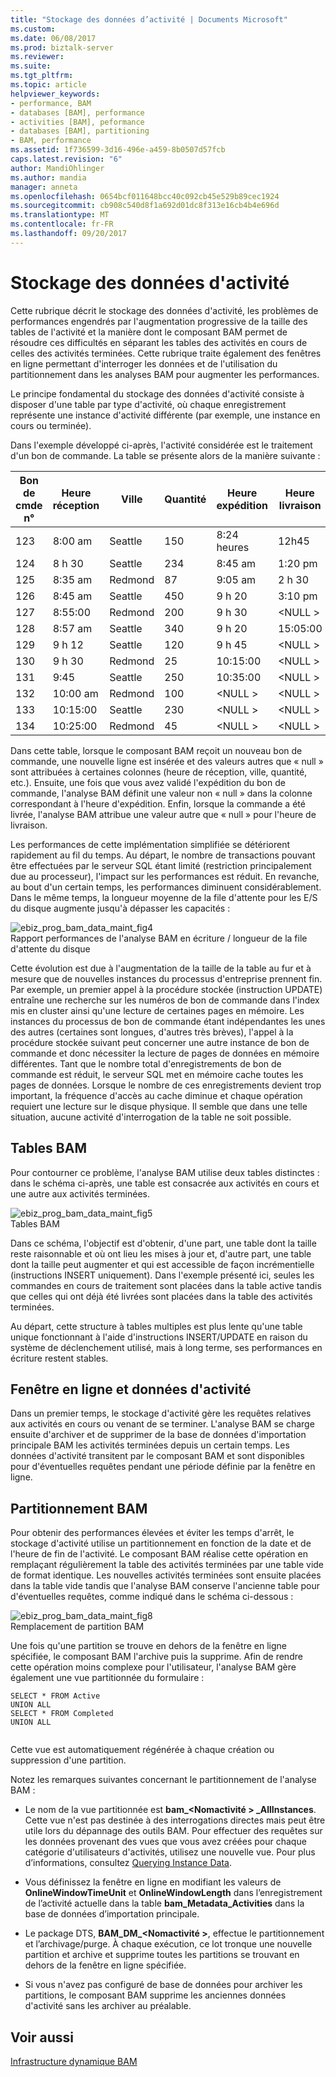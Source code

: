 ```yaml
---
title: "Stockage des données d’activité | Documents Microsoft"
ms.custom: 
ms.date: 06/08/2017
ms.prod: biztalk-server
ms.reviewer: 
ms.suite: 
ms.tgt_pltfrm: 
ms.topic: article
helpviewer_keywords:
- performance, BAM
- databases [BAM], performance
- activities [BAM], peformance
- databases [BAM], partitioning
- BAM, performance
ms.assetid: 1f736599-3d16-496e-a459-8b0507d57fcb
caps.latest.revision: "6"
author: MandiOhlinger
ms.author: mandia
manager: anneta
ms.openlocfilehash: 0654bcf011648bcc40c092cb45e529b89cec1924
ms.sourcegitcommit: cb908c540d8f1a692d01dc8f313e16cb4b4e696d
ms.translationtype: MT
ms.contentlocale: fr-FR
ms.lasthandoff: 09/20/2017
---
```

# <a name="activity-data-storage"></a>Stockage des données d'activité
Cette rubrique décrit le stockage des données d'activité, les problèmes de performances engendrés par l'augmentation progressive de la taille des tables de l'activité et la manière dont le composant BAM permet de résoudre ces difficultés en séparant les tables des activités en cours de celles des activités terminées. Cette rubrique traite également des fenêtres en ligne permettant d'interroger les données et de l'utilisation du partitionnement dans les analyses BAM pour augmenter les performances.  
  
 Le principe fondamental du stockage des données d'activité consiste à disposer d'une table par type d'activité, où chaque enregistrement représente une instance d'activité différente (par exemple, une instance en cours ou terminée).  
  
 Dans l'exemple développé ci-après, l'activité considérée est le traitement d'un bon de commande. La table se présente alors de la manière suivante :  
  
|Bon de cmde n°|Heure réception|Ville|Quantité|Heure expédition|Heure livraison|  
|----------|--------------|----------|--------------|--------------|------------------|  
|123|8:00 am|Seattle|150|8:24 heures|12h45|  
|124|8 h 30|Seattle|234|8:45 am|1:20 pm|  
|125|8:35 am|Redmond|87|9:05 am|2 h 30|  
|126|8:45 am|Seattle|450|9 h 20|3:10 pm|  
|127|8:55:00|Redmond|200|9 h 30|\<NULL >|  
|128|8:57 am|Seattle|340|9 h 20|15:05:00|  
|129|9 h 12|Seattle|120|9 h 45|\<NULL >|  
|130|9 h 30|Redmond|25|10:15:00|\<NULL >|  
|131|9:45|Seattle|250|10:35:00|\<NULL >|  
|132|10:00 am|Redmond|100|\<NULL >|\<NULL >|  
|133|10:15:00|Seattle|230|\<NULL >|\<NULL >|  
|134|10:25:00|Redmond|45|\<NULL >|\<NULL >|  
  
 Dans cette table, lorsque le composant BAM reçoit un nouveau bon de commande, une nouvelle ligne est insérée et des valeurs autres que « null » sont attribuées à certaines colonnes (heure de réception, ville, quantité, etc.). Ensuite, une fois que vous avez validé l'expédition du bon de commande, l'analyse BAM définit une valeur non « null » dans la colonne correspondant à l'heure d'expédition. Enfin, lorsque la commande a été livrée, l'analyse BAM attribue une valeur autre que « null » pour l'heure de livraison.  
  
 Les performances de cette implémentation simplifiée se détériorent rapidement au fil du temps. Au départ, le nombre de transactions pouvant être effectuées par le serveur SQL étant limité (restriction principalement due au processeur), l'impact sur les performances est réduit. En revanche, au bout d'un certain temps, les performances diminuent considérablement. Dans le même temps, la longueur moyenne de la file d'attente pour les E/S du disque augmente jusqu'à dépasser les capacités :  
  
 ![](../core/media/ebiz-prog-bam-data-maint-fig4.gif "ebiz_prog_bam_data_maint_fig4")  
Rapport performances de l'analyse BAM en écriture / longueur de la file d'attente du disque  
  
 Cette évolution est due à l'augmentation de la taille de la table au fur et à mesure que de nouvelles instances du processus d'entreprise prennent fin. Par exemple, un premier appel à la procédure stockée (instruction UPDATE) entraîne une recherche sur les numéros de bon de commande dans l'index mis en cluster ainsi qu'une lecture de certaines pages en mémoire. Les instances du processus de bon de commande étant indépendantes les unes des autres (certaines sont longues, d'autres très brèves), l'appel à la procédure stockée suivant peut concerner une autre instance de bon de commande et donc nécessiter la lecture de pages de données en mémoire différentes. Tant que le nombre total d'enregistrements de bon de commande est réduit, le serveur SQL met en mémoire cache toutes les pages de données. Lorsque le nombre de ces enregistrements devient trop important, la fréquence d'accès au cache diminue et chaque opération requiert une lecture sur le disque physique. Il semble que dans une telle situation, aucune activité d'interrogation de la table ne soit possible.  
  
## <a name="bam-tables"></a>Tables BAM  
 Pour contourner ce problème, l'analyse BAM utilise deux tables distinctes : dans le schéma ci-après, une table est consacrée aux activités en cours et une autre aux activités terminées.  
  
 ![](../core/media/ebiz-prog-bam-data-maint-fig5.gif "ebiz_prog_bam_data_maint_fig5")  
Tables BAM  
  
 Dans ce schéma, l'objectif est d'obtenir, d'une part, une table dont la taille reste raisonnable et où ont lieu les mises à jour et, d'autre part, une table dont la taille peut augmenter et qui est accessible de façon incrémentielle (instructions INSERT uniquement). Dans l'exemple présenté ici, seules les commandes en cours de traitement sont placées dans la table active tandis que celles qui ont déjà été livrées sont placées dans la table des activités terminées.  
  
 Au départ, cette structure à tables multiples est plus lente qu'une table unique fonctionnant à l'aide d'instructions INSERT/UPDATE en raison du système de déclenchement utilisé, mais à long terme, ses performances en écriture restent stables.  
  
## <a name="online-window-for-activity-data"></a>Fenêtre en ligne et données d'activité  
 Dans un premier temps, le stockage d'activité gère les requêtes relatives aux activités en cours ou venant de se terminer. L'analyse BAM se charge ensuite d'archiver et de supprimer de la base de données d'importation principale BAM les activités terminées depuis un certain temps. Les données d'activité transitent par le composant BAM et sont disponibles pour d'éventuelles requêtes pendant une période définie par la fenêtre en ligne.  
  
## <a name="bam-partitioning"></a>Partitionnement BAM  
 Pour obtenir des performances élevées et éviter les temps d'arrêt, le stockage d'activité utilise un partitionnement en fonction de la date et de l'heure de fin de l'activité. Le composant BAM réalise cette opération en remplaçant régulièrement la table des activités terminées par une table vide de format identique. Les nouvelles activités terminées sont ensuite placées dans la table vide tandis que l'analyse BAM conserve l'ancienne table pour d'éventuelles requêtes, comme indiqué dans le schéma ci-dessous :  
  
 ![](../core/media/ebiz-prog-bam-data-maint-fig8.gif "ebiz_prog_bam_data_maint_fig8")  
Remplacement de partition BAM  
  
 Une fois qu'une partition se trouve en dehors de la fenêtre en ligne spécifiée, le composant BAM l'archive puis la supprime. Afin de rendre cette opération moins complexe pour l'utilisateur, l'analyse BAM gère également une vue partitionnée du formulaire :  
  
```  
SELECT * FROM Active   
UNION ALL   
SELECT * FROM Completed   
UNION ALL  
  
```  
  
 Cette vue est automatiquement régénérée à chaque création ou suppression d'une partition.  
  
 Notez les remarques suivantes concernant le partitionnement de l'analyse BAM :  
  
-   Le nom de la vue partitionnée est **bam_\<Nomactivité > _AllInstances**. Cette vue n'est pas destinée à des interrogations directes mais peut être utile lors du dépannage des outils BAM. Pour effectuer des requêtes sur les données provenant des vues que vous avez créées pour chaque catégorie d'utilisateurs d'activités, utilisez une nouvelle vue. Pour plus d’informations, consultez [Querying Instance Data](../core/querying-instance-data.md).  
  
-   Vous définissez la fenêtre en ligne en modifiant les valeurs de **OnlineWindowTimeUnit** et **OnlineWindowLength** dans l’enregistrement de l’activité actuelle dans la table **bam_Metadata_Activities** dans la base de données d’importation principale.  
  
-   Le package DTS, **BAM_DM_\<Nomactivité >**, effectue le partitionnement et l’archivage/purge. À chaque exécution, ce lot tronque une nouvelle partition et archive et supprime toutes les partitions se trouvant en dehors de la fenêtre en ligne spécifiée.  
  
-   Si vous n'avez pas configuré de base de données pour archiver les partitions, le composant BAM supprime les anciennes données d'activité sans les archiver au préalable.  
  
## <a name="see-also"></a>Voir aussi  
 [Infrastructure dynamique BAM](../core/bam-dynamic-infrastructure.md)